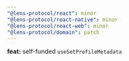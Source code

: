 ```yaml
---
"@lens-protocol/react": minor
"@lens-protocol/react-native": minor
"@lens-protocol/react-web": minor
"@lens-protocol/domain": patch
---
```


**feat:** self-funded `useSetProfileMetadata`

